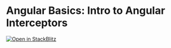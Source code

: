 
# Angular Basics: Intro to Angular Interceptors

[![Open in StackBlitz](https://developer.stackblitz.com/img/open_in_stackblitz.svg)](https://stackblitz.com/github/danywalls/play-with-interceptors)

